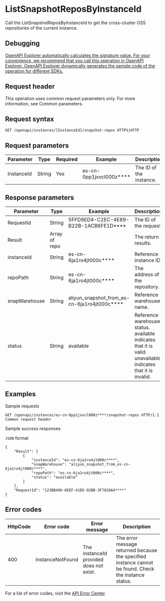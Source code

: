 # ListSnapshotReposByInstanceId

Call the ListSnapshotReposByInstanceId to get the cross-cluster OSS repositories of the current instance.

## Debugging

[OpenAPI Explorer automatically calculates the signature value. For your convenience, we recommend that you call this operation in OpenAPI Explorer. OpenAPI Explorer dynamically generates the sample code of the operation for different SDKs.](https://api.aliyun.com/#product=elasticsearch&api=ListSnapshotReposByInstanceId&type=ROA&version=2017-06-13)

## Request header

This operation uses common request parameters only. For more information, see Common parameters.

## Request syntax

```
GET /openapi/instances/[InstanceId]/snapshot-repos HTTPS|HTTP
```

## Request parameters

|Parameter|Type|Required|Example|Description|
|---------|----|--------|-------|-----------|
|InstanceId|String|Yes|es-cn-0pp1jxvcl000z\*\*\*\*|The ID of the instance. |

## Response parameters

|Parameter|Type|Example|Description|
|---------|----|-------|-----------|
|RequestId|String|5FFD9ED4-C2EC-4E89-B22B-1ACB6FE1D\*\*\*\*|The ID of the request. |
|Result|Array of repo| |The return results. |
|instanceId|String|es-cn-6ja1ro4jt000c\*\*\*\*|Reference instance ID. |
|repoPath|String|es-cn-6ja1ro4jt000c\*\*\*\*|The address of the repository. |
|snapWarehouse|String|aliyun\_snapshot\_from\_es-cn-6ja1ro4jt000c\*\*\*\*|Reference warehouse name. |
|status|String|available|Reference warehouse status. available indicates that it is valid. unavailable indicates that it is invalid. |

## Examples

Sample requests

```
GET /openapi/instances/es-cn-0pp1jxvcl000z****/snapshot-repos HTTP/1.1
Common request header
```

Sample success responses

`JSON` format

```
{
    "Result": [
        {
            "instanceId": "es-cn-6ja1ro4jt000c****",
            "snapWarehouse": "aliyun_snapshot_from_es-cn-6ja1ro4jt000c****",
            "repoPath": "es-cn-6ja1ro4jt000c****",
            "status": "available"
        }
    ],
    "RequestId": "123BB496-6EEF-41E6-92BB-3F782664****"
}
```

## Error codes

|HttpCode|Error code|Error message|Description|
|--------|----------|-------------|-----------|
|400|InstanceNotFound|The instanceId provided does not exist.|The error message returned because the specified instance cannot be found. Check the instance status.|

For a list of error codes, visit the [API Error Center](https://error-center.alibabacloud.com/status/product/elasticsearch).

